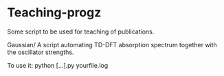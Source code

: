 # Teaching-progz
Some script to be used for teaching of publications. 

Gaussian/
A script automating TD-DFT absorption spectrum together with the oscillator strengths. 

To use it:
		python [...].py yourfile.log

